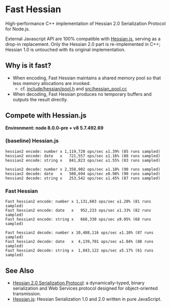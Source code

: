 # Fast Hessian

High-performance C++ implementation of Hessian 2.0 Serialization Protocol for Node.js.

External Javascript API are 100% compatible with [Hessian.js](https://github.com/node-modules/hessian.js), serving as a drop-in replacement. Only the Hessian 2.0 part is re-implemented in C++; Hessian 1.0 is untouched with its original implementation. 

## Why is it fast?

- When encoding, Fast Hessian maintains a shared memory pool so that less memory allocations are invoked.
  - cf. [include/hessian/pool.h](https://github.com/pmq20/fast-hessian/blob/master/include/hessian/pool.h) and [src/hessian_pool.cc](https://github.com/pmq20/fast-hessian/blob/master/src/hessian_pool.cc)
- When decoding, Fast Hessian produces no temporary buffers and outputs the result directly.

## Compete with Hessian.js

**Environment: node 8.0.0-pre + v8 5.7.492.69**

### (baseline) Hessian.js

    hessian2 encode: number x 1,119,720 ops/sec ±1.39% (85 runs sampled)
    hessian2 encode: date   x   721,557 ops/sec ±1.16% (88 runs sampled)
    hessian2 encode: string x   841,823 ops/sec ±1.55% (83 runs sampled)

    hessian2 decode: number x 2,358,902 ops/sec ±1.18% (90 runs sampled)
    hessian2 decode: date   x   508,694 ops/sec ±0.98% (90 runs sampled)
    hessian2 decode: string x   253,542 ops/sec ±1.45% (87 runs sampled)

### Fast Hessian

    Fast hessian2 encode: number x 1,131,603 ops/sec ±1.20% (81 runs sampled)
    Fast hessian2 encode: date   x   952,233 ops/sec ±1.33% (82 runs sampled)
    Fast hessian2 encode: string x   668,330 ops/sec ±9.05% (68 runs sampled)

    Fast hessian2 decode: number x 10,408,116 ops/sec ±1.10% (87 runs sampled)
    Fast hessian2 decode: date   x  4,139,701 ops/sec ±1.04% (88 runs sampled)
    Fast hessian2 decode: string x  1,843,122 ops/sec ±5.17% (61 runs sampled)

## See Also

* [Hessian 2.0 Serialization Protocol](http://hessian.caucho.com/doc/hessian-serialization.html): a dynamically-typed, binary serialization and Web Services protocol designed for object-oriented transmission.
* [Hessian.js](https://github.com/node-modules/hessian.js): Hessian Serialization 1.0 and 2.0 written in pure JavaScript.

